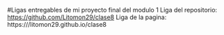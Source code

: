#Ligas entregables de mi proyecto final del modulo 1
Liga del repositorio: https://github.com/Litomon29/clase8
Liga de la pagina: https:///litomon29.github.io/clase8
